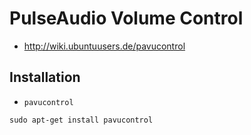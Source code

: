 # PulseAudio Volume Control

+   <http://wiki.ubuntuusers.de/pavucontrol>



## Installation

+   `pavucontrol`

<!---->

    sudo apt-get install pavucontrol
